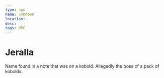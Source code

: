 ```yaml
---
type: npc
name: unknown
location: 
desc: 
tags: NPC
---
```


# Jeralla 
Name found in a note that was on a kobold. 
Allegedly the boss of a pack of kobolds.
